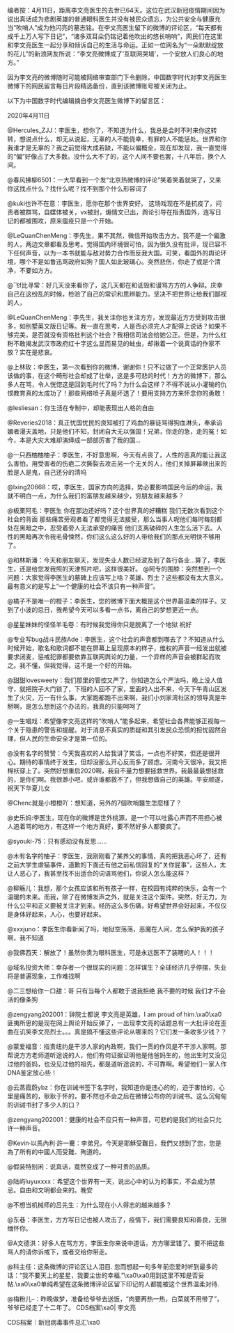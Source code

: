 编者按：4月11日，距离李文亮医生的去世已64天。这位在武汉新冠疫情期间因为说出真话成为悲剧英雄的普通眼科医生并没有被民众遗忘，为公共安全与健康充当“吹哨人”成为他闪亮的墓志铭。在李文亮医生留下的微博的评论区，“每天都有成千上万人写下日记”，“诸多双耳朵仍铭记着他吹出的悠长哨响”，网民们在这里和李文亮医生一起分享和倾诉自己的生活与命运。正如一位网名为“一朵默默绽放的花儿”的新浪网友所说：“李文亮微博成了‘互联网哭墙’，一个安放人们良心的地方。”

因为李文亮的微博随时可能被网络审查部门下令删除，中国数字时代对李文亮医生微博下的网民留言每日片段精选备份，直到该微博账号被关闭为止。 

以下为中国数字时代编辑摘自李文亮医生微博下的留言区：

2020年4月11日

@Hercules_ZJJ：李医生，想你了，不知道为什么，我总是会时不时来你这转转，想说点什么，却无从说起，无辜的人不能侥幸，有罪的人不能惩处。世界和你我谁才是无辜的？我之前觉得大成若缺，不能以偏概全，现在却发现，我一直觉得的“偏”好像占了大多数。没什么大不了的，这个人间不要也罢，十八年后，换个人间。

@春风拂柳6501：一大早看到一个发“北京热微博的评论”笑着笑着就哭了，又来你这找点什么？找什么呢？找不到那个什么形容词了

@kuki也许不在意：李医生，愿你在那个世界安好。 这场戏现在不是抗疫了，问责者被群骂，自媒体被关，vx被封，煽情文已出，舆论引导在指责国外，连写日记的都被围攻，原来瘟疫只是一个开始。

@LeQuanChenMeng：李先生，果不其然，微信开始攻击方方。我不是一个偏激的人，两边文章都看及思考。觉得国内环境很可怕，因为很久没有批评，现已容不下任何声音，以为一本书就能与敌对势力合作而反我大国。可笑，看国外的舆论环境，哪个不是如鲁迅骂政府如狗？国人如此玻璃心。突然悲伤，你走了或是个清净，不要如方方。

@飞f比寻常：好几天没来看你了，这几天都在和诋毁和谩骂方方的人争辩。庆幸自己在这纷乱的时候，检验了自己的常识和思辨能力。坚决不把世界让给我们鄙视的人，

@LeQuanChenMeng：李先生，我关注你也关注方方，发现最近方方受到攻击很多，如别墅英文版日记等。我一直在思考，人是否必须完人才配得上说话？如果不够完美，是否就没有资格批判这个社会？我相信司法会给她公正。但是，为什么红粉不敢揭发武汉市政府红十字这么显而易见的蛀虫，却揪着一个说真话的作家不放？实在是悲哀。

@上林玫：李医生，第一次看到你的微博，谢谢你！只不过做了一个正常医护人员该做的事，在这个畸形社会却成了壮举，这是多可悲的时代！方方的微博下，那么多人在骂，令人恍惚这是回到毛时代了吗？为什么会这样？不得不说从小灌输的仇恨教育真的太成功了！那些网络喷子真是坏透了！要用支持方方来怀念你的勇敢！

@lesliesan：你生活在专制中，却能表现出人格的自由

@Reveries2018：真正忧国忧民的良知被打了鸡血的暴徒骂得狗血淋头，奉承谄媚者漫天盖地，只是他们不知，封闭自大无以强国！兄弟，你走的急，走的冤！如今，本是大灾大难却演绎成一部部厉害了我的国…

@一只西柚柚柚子：李医生，不好意思啊，今天有点丧了，人性的恶真的能让我这么害怕，用受害者的伤疤二次撕裂去攻击另一个无关的人，他们关掉屏幕映出来的脸是人是鬼，自己还分的清吗

@lxing20668：哎，李医生，国家方向的选择，势必要影响国民今后的命运，我就不明白一点，为什么我们的富朋友越来越少，穷朋友越来越多？

@板栗阿毛：李医生 你在那边还好吗？这个世界真的好糟糕 我们无数次看到这个社会的背面 那些痛苦旁观者看了都觉得无法接受，那么当事人呢他们每时每刻都处在黑暗之中，忍受着旁人无法承受的痛苦 他们支离破碎的人生怎么活下去。人性的黑暗再次令我毛骨悚然，你们这么这么好的人带给我们的那点光明快不够用了。

@和林斯潘：今天和朋友聊天，发现失业人数已经波及到了各行各业&#8230;算了，李医生，还是给您发我照的天津照片吧，这样很美好。 @阿专的围脖：突然想到一个问题：大家觉得李医生的墓碑上应该写上啥？英雄、烈士？这些都没有太大意义。最有意义的是写上“一个健康的社会不该只有一种声音”。

@橘子不是唯一的橙子：李医生，您的微博下面大概是这个世界最温柔的样子。又到了小波的忌日，我希望今天可以多看一点书，离自己的梦想更近一点。

@星星妹妹的怪怪羊毛卷：有时候我觉得你只是脱离了一个地狱 祝好

@专业写bug战斗民族Ade：李医生，这个社会的声音都到哪去了？不知道从什么时候开始，歌名和歌词都不能在屏幕上呈现原本的样子，维权的声音一经发出就被要求闭麦，惩戒犯罪都要依靠互联网舆论的力量，一个异样的声音会被群起而攻之。我不懂，但我觉得，这不是一个好的开始。

@甜甜lovesweety：我们那里的管控又严了，你知道怎么个严法吗，晚上没人值守，就把院子大门锁了，下班的人回不了家，里面的人出不来，今天下午青山区发生了火灾，万一有什么事，大家跑都跑不出来啊，我们小刘家湾社区的领导真是牛掰啊，是怎么想到这个办法的，我真的只能呵呵了

@一生唱戏：希望像李文亮这样的“吹哨人”能多起来，希望社会各界能够正视每一个关于隐患的警告和提醒。对于消息不真实的质疑和其引发民众恐慌的担忧固然合理，但人民的生命安全才是第一位的。

@没有名字的赞赞：今天我喜欢的人给我讲了笑话，一点也不好笑，但还是很开心。期待的事情终于发生，但却没那么开心反而多了顾虑。河南今天很冷，我又把棉袄穿上了。突然好想重启2020啊，我自不量力想要拯救世界。我最最最想拯救的，是你们啊。我很渺小吧，或许谁都救不了，但我想做自己的英雄。平安顺遂，祝天下华夏儿女

@Chenc就是小橙橙吖：想知道，另外的7個吹哨醫生怎麼樣了？

@史乐妈:李医生，现在你的微博是世外桃源，是一个可以吐露心声而不用担心被人追着骂的地方，有这样一个地方真好，要不然好多人都要疯了。

@syouki-75：只有感动没有反思……

@木有名字的柚子：李医生，我刚刚看了某养父的事情，真的把我恶心坏了，还有之前大学生虐猫事件，道歉的下面还有他之前私信回复的“关你屁事”，这些人，太让人恶心了，我甚至找不出适合的词语骂他们，你说人怎么能这样？

@柳觞儿：我想，那个女孩应该和所有孩子一样，在校园有纯粹的快乐，会有一个温暖的未来。而我，除了在微博发声之外，就是关注这个案件。突然，好无力，为什么公平和正义要被关注才到来。经历这么多伤痛，好希望世界会好起来，不仅仅是身体好起来，人心，也要好起来。

@xxxjuno：李医生你看新闻了吗，地狱空荡荡，恶魔在人间，怎么保护我的孩子啊，我不知道

@我佛西天：解放了！虽然你贵为眼科医生，可是永远医不了装瞎的人！！！

@域名投资大师：幸存者一个很现实的问题：怎样谋生？全球经济几乎停摆，失业将是普遍现象，工作难找啊

@二三想给你一口甜：哥 只有当每个人都敢于说我拒绝 我不要的时候 我们才不会活的像条狗

@zengyang202001：钟院士都说 李文亮是英雄，I am proud of him.\xa0\xa0匪夷所思的是现在网上舆论开始反弹了，一出现李文亮的话题总有一大批评论在歪曲在讥笑李文亮烈士。。。真是搞不懂这些评论从哪来的？它们发一条收多少钱？？

@蒙爱福音：指责纽约是干涉人家的内政啊，我们一贯的作风是不干涉人家啊。那帮说方方老师道听途说的人，他们有何证据证明他是他爸妈生的，他出生时又没见过他的爸妈，也没见过他的祖先，都是道听途说的，不可靠啊。希望他们一家人作DNA鉴定放心些！

@云蒸霞蔚ybz：你在训诫书签下名字时，我知道你是违心的的，迫于害怕的，心里是痛苦的，耿耿于怀的，要不然也不会之后在微博公布你的训诫书。这么沉甸甸的训诫书封了多少人的口？

@zengyang202001：健康的社会不应只有一种声音，可悲的是我们的社会只允许一种声音。

@Kevin·以馬內利·許一騫：李弟兄，今天是耶穌受難日，我們又想到了您，您是為了所有的中國人而受難、殉道的。

@假装特别闲：说真话，竟然变成了一种可贵的品质。

@陆屿luyuxxxx：希望这个世界有一天，说出心中的认为的事实，不会成为禁忌。自由和文明都会来的。晚安

@不想当机械师的吕先生：为什么现在小人得志的越来越多？

@东巷：李医生，方方写日记也被人攻击了，疫情下，我们需要良知和善良，无限缅怀你。

@A文德洪：好多人在骂方方，李医生你来说中道话，方方哪里错了。要不把这些骂人的请你诉戒下，或者交给你带走。

@科主任：这条微博的评论区让人泪目. 忽而想起一句多年前恋爱时听到最多的话：“我不要天上的星星，我要尘世的幸福.”\xa0\xa0用到这里不知是否妥帖.\xa0\xa0单纯希望在这条微博评论区留下印记的人都能被这个世界温柔对待.

@梅粉儿&#8211;：昨晚做梦，准备给爷爷去送饭，“肉要再热一热，白菜就不用带了”，爷爷已经走了十二年了。 CDS档案\xa0| 李文亮

CDS档案｜新冠病毒事件总汇\xa0


